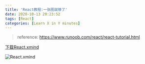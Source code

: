 ```yaml
---
title: 'React教程:一张图就够了'
date: 2020-10-13 20:23:52
tags: [React]
categories: [Learn X in Y minutes]
---
```


> reference:
> https://www.runoob.com/react/react-tutorial.html

[下载React.xmind](/assets/files/React.xmind)


![React.xmind](https://raw.githubusercontent.com/imonce/imgs/master/React.png)